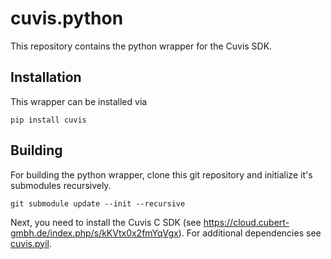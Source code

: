 # cuvis.python

This repository contains the python wrapper for the Cuvis SDK.

## Installation

This wrapper can be installed via 

```
pip install cuvis
```

## Building

For building the python wrapper, clone this git repository and initialize it's submodules recursively.
```
git submodule update --init --recursive
```
Next, you need to install the Cuvis C SDK (see https://cloud.cubert-gmbh.de/index.php/s/kKVtx0x2fmYqVgx).
For additional dependencies see [cuvis.pyil](https://github.com/cubert-hyperspectral/cuvis.pyil).
